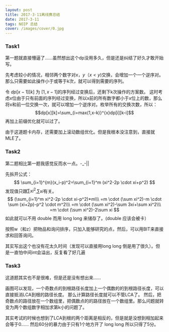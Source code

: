 ```yaml
---
layout: post
title: 2017-3-11离线赛总结
date: 2017-3-11
tags: NOIP 总结
cover: /images/cover/0.jpg
---
```



### Task1
第一题就直接懵逼了……虽然想出这个dp没用多久，但是还是纠结了好久才敢开始写。



<!--more-->




先考虑较小的情况，相邻两个数字对$x$，$y$（$x<y$)交换，会增加一个一个逆序对。那么只需要如此操作小于或等于$k$次，就可以得到需要的序列。

令 $dp[x-1][k]$ 为 $[1,x-1]$的序列经过变换后，还剩下k次操作的方案数。
这时考虑$x$位由于只有前面的序列经过变换，所以x前的所有数字都小于$x$位上的数，那么将x和前一位交换一次，就可以增加一个逆序对。枚举所有的交换次数，所以：
$$dp[x][k]=\sum_{i=max(1,x-k)}^{x}dp[i][k-i]$$
再加上前缀优化就可以过了。

由于这道题卡内存，还需要加上滚动数组优化。但是我根本没注意到，直接就MLE了。

### Task2
第二题相比第一题我感觉反而水一点。-_-||<br>

先拆开公式：
$$
\sum_{i=1}^{m}(x_i-p)^2=\sum_{i=1}^m (xi^2-2p \cdot xi+p^2)
$$
发现值只跟$\sum xi^2$,$\sum xi$有关。
$$
(\sum_{i=1}^m xi^2-2p \cdot xi-p^2)*m\\\
=m \cdot (\sum xi^2)-m \cdot \sum (xi+2p)-p^2 \cdot m^2\\\
=m \cdot (\sum xi^2)-\sum 3xi+\sum xi^2\\\
=m \cdot (\sum xi^2)-2\sum xi
$$
如此就可以不用 double 而用 long long 来储存了。(double 应该会被卡）

按照w（和z）把物品和询问排序，只加入能够研究的点，然后，可以用BIT来直接求和回答询问。

其实写出这个也没有花太久时间（发现可以直接用long long 倒是用了很久）。但是一直怕中间int会溢出，反复看了好几遍

### Task3
这道题其实也不是很难，但是还是没有想出来……

画图可以发现，一个奇数点的到根路径长度加上一个偶数的的到根路径长度，可以直接抵消LCA到根的路径长度。
那么计算路径长度就可以不管LCA了。
然后，把奇数点的路径放在一个数组里，把偶数点的的路径放在一个数组里。那么问题就转变为两个数组数字相加求第k小的问题了。

其实考试的时候也想到了LCA到根的两个距离是相反的，但是就是没想到相加起来会等于0……
然后60分的暴力由于只有1个地方开了 long long 所以只得了5分。



